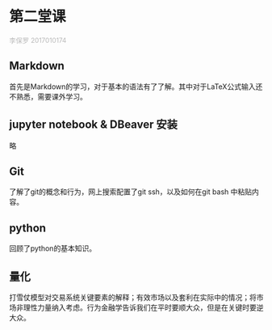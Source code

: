 # 第二堂课
<font size="2" color="#b9b9b9">李保罗 2017010174</font>

## Markdown
首先是Markdown的学习，对于基本的语法有了了解。其中对于LaTeX公式输入还不熟悉，需要课外学习。
## jupyter notebook & DBeaver 安装
略
## Git
了解了git的概念和行为，网上搜索配置了git ssh，以及如何在git bash 中粘贴内容。
## python
回顾了python的基本知识。
## 量化
打雪仗模型对交易系统关键要素的解释；有效市场以及套利在实际中的情况；将市场非理性力量纳入考虑。行为金融学告诉我们在平时要顺大众，但是在关键时要逆大众。